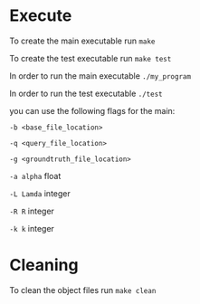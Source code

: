 # Execute

To create the main executable run 
```make```

To create the test executable run
```make test```

In order to run the main executable 
```./my_program```

In order to run the test executable 
```./test```

you can use the following flags for the main:

```-b <base_file_location>```

```-q <query_file_location>```

```-g <groundtruth_file_location>```

```-a alpha``` float

```-L Lamda``` integer

```-R R``` integer

```-k k``` integer


# Cleaning

To clean the object files run
```make clean```
